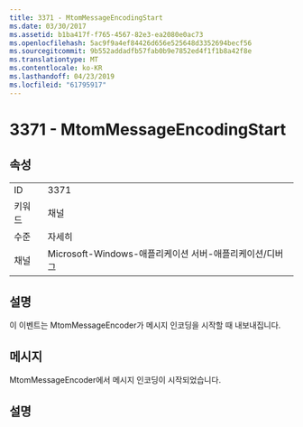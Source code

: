 ```yaml
---
title: 3371 - MtomMessageEncodingStart
ms.date: 03/30/2017
ms.assetid: b1ba417f-f765-4567-82e3-ea2080e0ac73
ms.openlocfilehash: 5ac9f9a4ef84426d656e525648d3352694becf56
ms.sourcegitcommit: 9b552addadfb57fab0b9e7852ed4f1f1b8a42f8e
ms.translationtype: MT
ms.contentlocale: ko-KR
ms.lasthandoff: 04/23/2019
ms.locfileid: "61795917"
---
```

# <a name="3371---mtommessageencodingstart"></a>3371 - MtomMessageEncodingStart
## <a name="properties"></a>속성  
  
|||  
|-|-|  
|ID|3371|  
|키워드|채널|  
|수준|자세히|  
|채널|Microsoft-Windows-애플리케이션 서버-애플리케이션/디버그|  
  
## <a name="description"></a>설명  
 이 이벤트는 MtomMessageEncoder가 메시지 인코딩을 시작할 때 내보내집니다.  
  
## <a name="message"></a>메시지  
 MtomMessageEncoder에서 메시지 인코딩이 시작되었습니다.  
  
## <a name="details"></a>설명
